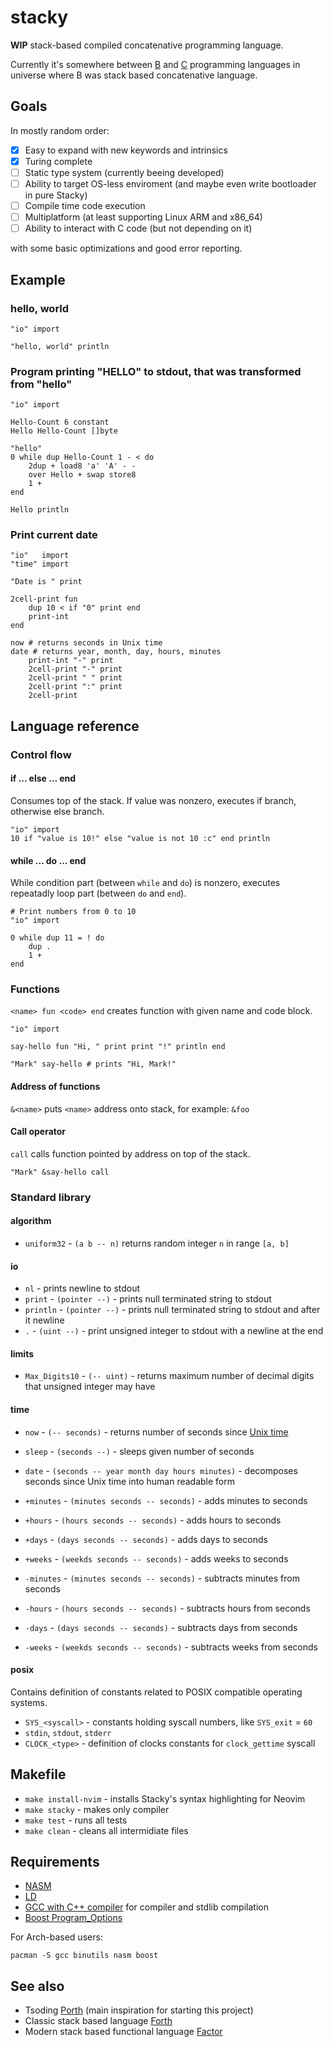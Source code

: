 # stacky

**WIP** stack-based compiled concatenative programming language.

Currently it's somewhere between [B](https://en.wikipedia.org/wiki/B_(programming_language)) and [C](https://en.wikipedia.org/wiki/C_(programming_language)) programming languages in universe where B was stack based concatenative language.

## Goals

In mostly random order:
- [x] Easy to expand with new keywords and intrinsics
- [x] Turing complete
- [ ] Static type system (currently beeing developed)
- [ ] Ability to target OS-less enviroment (and maybe even write bootloader in pure Stacky)
- [ ] Compile time code execution
- [ ] Multiplatform (at least supporting Linux ARM and x86\_64)
- [ ] Ability to interact with C code (but not depending on it)

with some basic optimizations and good error reporting.

## Example
### hello, world
```
"io" import

"hello, world" println
```
### Program printing "HELLO" to stdout, that was transformed from "hello"

```
"io" import

Hello-Count 6 constant
Hello Hello-Count []byte

"hello"
0 while dup Hello-Count 1 - < do
	2dup + load8 'a' 'A' - -
	over Hello + swap store8
	1 +
end

Hello println
```

### Print current date
```
"io"   import
"time" import

"Date is " print

2cell-print fun
	dup 10 < if "0" print end
	print-int
end

now # returns seconds in Unix time
date # returns year, month, day, hours, minutes
	print-int "-" print
	2cell-print "-" print
	2cell-print " " print
	2cell-print ":" print
	2cell-print
```

## Language reference

### Control flow

#### if ... else ... end

Consumes top of the stack. If value was nonzero, executes if branch, otherwise else branch.
```
"io" import
10 if "value is 10!" else "value is not 10 :c" end println
```

#### while ... do ... end

While condition part (between `while` and `do`) is nonzero, executes repeatadly loop part (between `do` and `end`).

```
# Print numbers from 0 to 10
"io" import

0 while dup 11 = ! do
	dup .
	1 +
end
```

### Functions

`<name> fun <code> end` creates function with given name and code block.

```
"io" import

say-hello fun "Hi, " print print "!" println end

"Mark" say-hello # prints "Hi, Mark!"
```

#### Address of functions

`&<name>` puts `<name>` address onto stack, for example: `&foo`

#### Call operator

`call` calls function pointed by address on top of the stack.

```
"Mark" &say-hello call
```

### Standard library

#### algorithm
- `uniform32` - `(a b -- n)` returns random integer `n` in range `[a, b]`

#### io
- `nl` - prints newline to stdout
- `print` - `(pointer --)` - prints null terminated string to stdout
- `println` - `(pointer --)` - prints null terminated string to stdout and after it newline
- `.` - `(uint --)` - print unsigned integer to stdout with a newline at the end

#### limits
- `Max_Digits10` - `(-- uint)` - returns maximum number of decimal digits that unsigned integer may have

#### time
- `now` - `(-- seconds)` - returns number of seconds since [Unix time](https://en.wikipedia.org/wiki/Unix_time)
- `sleep` - `(seconds --)` - sleeps given number of seconds
- `date` - `(seconds -- year month day hours minutes)` - decomposes seconds since Unix time into human readable form
- `+minutes` - `(minutes seconds -- seconds)` - adds minutes to seconds
- `+hours` - `(hours seconds -- seconds)` - adds hours to seconds
- `+days` - `(days seconds -- seconds)` - adds days to seconds
- `+weeks` - `(weekds seconds -- seconds)` - adds weeks to seconds

- `-minutes` - `(minutes seconds -- seconds)` - subtracts minutes from seconds
- `-hours` - `(hours seconds -- seconds)` - subtracts hours from seconds
- `-days` - `(days seconds -- seconds)` - subtracts days from seconds
- `-weeks` - `(weekds seconds -- seconds)` - subtracts weeks from seconds

#### posix

Contains definition of constants related to POSIX compatible operating systems.
- `SYS_<syscall>` - constants holding syscall numbers, like `SYS_exit` = `60`
- `stdin`, `stdout`, `stderr`
- `CLOCK_<type>` - definition of clocks constants for `clock_gettime` syscall

## Makefile
- `make install-nvim` - installs Stacky's syntax highlighting for Neovim
- `make stacky` - makes only compiler
- `make test` - runs all tests
- `make clean` - cleans all intermidiate files

## Requirements
- [NASM](https://nasm.us/)
- [LD](https://linux.die.net/man/1/ld)
- [GCC with C++ compiler](https://gcc.gnu.org/) for compiler and stdlib compilation
- [Boost Program\_Options](https://www.boost.org/)

For Arch-based users:
```shell
pacman -S gcc binutils nasm boost
```

## See also

- Tsoding [Porth](https://github.com/tsoding/porth) (main inspiration for starting this project)
- Classic stack based language [Forth](https://en.wikipedia.org/wiki/Forth_(programming_language))
- Modern stack based functional language [Factor](https://en.wikipedia.org/wiki/Factor_(programming_language))

